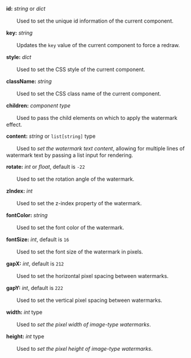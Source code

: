 **id:** *string* or *dict*

　　Used to set the unique id information of the current component.

**key:** *string*

　　Updates the `key` value of the current component to force a redraw.

**style:** *dict*

　　Used to set the CSS style of the current component.

**className:** *string*

　　Used to set the CSS class name of the current component.

**children:** *component type*

　　Used to pass the child elements on which to apply the watermark effect.

**content:** *string* or `list[string]` type

　　Used to *set the watermark text content*, allowing for multiple lines of watermark text by passing a list input for rendering.

**rotate:** *int* or *float*, default is `-22`

　　Used to set the rotation angle of the watermark.

**zIndex:** *int*

　　Used to set the z-index property of the watermark.

**fontColor:** *string*

　　Used to set the font color of the watermark.

**fontSize:** *int*, default is `16`

　　Used to set the font size of the watermark in pixels.

**gapX:** *int*, default is `212`

　　Used to set the horizontal pixel spacing between watermarks.

**gapY:** *int*, default is `222`

　　Used to set the vertical pixel spacing between watermarks.

**width:** *int* type

　　Used to *set the pixel width of image-type watermarks*.

**height:** *int* type

　　Used to *set the pixel height of image-type watermarks*.